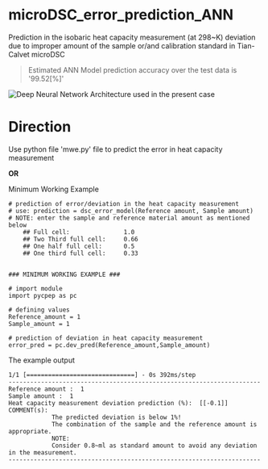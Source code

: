 # microDSC_error_prediction_ANN
Prediction in the isobaric heat capacity measurement (at 298~K) deviation due to improper amount of the sample or/and calibration standard in Tian-Calvet microDSC

> Estimated ANN Model prediction accuracy over the test data is '99.52[%]'

![Deep Neural Network Architecture used in the present case](dsc_ann.png)

# Direction
Use python file 'mwe.py' file to predict the error in heat capacity measurement

**OR**

Minimum Working Example

```python:
# prediction of error/deviation in the heat capacity measurement
# use: prediction = dsc_error_model(Reference amount, Sample amount)
# NOTE: enter the sample and reference material amount as mentioned below
    ## Full cell:               1.0 
    ## Two Third full cell:     0.66
    ## One half full cell:      0.5
    ## One third full cell:     0.33


### MINIMUM WORKING EXAMPLE ###

# import module
import pycpep as pc

# defining values
Reference_amount = 1
Sample_amount = 1

# prediction of deviation in heat capacity measurement
error_pred = pc.dev_pred(Reference_amount,Sample_amount)

```

The example output

```
1/1 [==============================] - 0s 392ms/step
----------------------------------------------------------------------
Reference amount :  1
Sample amount :  1
Heat capacity measurement deviation prediction (%):  [[-0.1]]
COMMENT(s):
            The predicted deviation is below 1%!
            The combination of the sample and the reference amount is appropriate.
            NOTE:
            Consider 0.8~ml as standard amount to avoid any deviation in the measurement.
----------------------------------------------------------------------
```